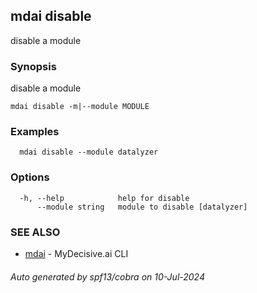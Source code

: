 ## mdai disable

disable a module

### Synopsis

disable a module

```
mdai disable -m|--module MODULE
```

### Examples

```
  mdai disable --module datalyzer
```

### Options

```
  -h, --help            help for disable
      --module string   module to disable [datalyzer]
```

### SEE ALSO

* [mdai](mdai.md)	 - MyDecisive.ai CLI

###### Auto generated by spf13/cobra on 10-Jul-2024
